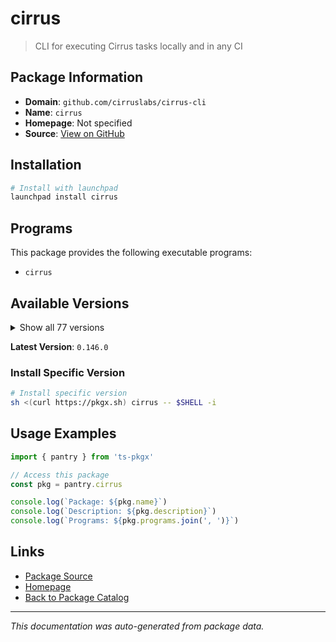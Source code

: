 # cirrus

> CLI for executing Cirrus tasks locally and in any CI

## Package Information

- **Domain**: `github.com/cirruslabs/cirrus-cli`
- **Name**: `cirrus`
- **Homepage**: Not specified
- **Source**: [View on GitHub](https://github.com/pkgxdev/pantry/tree/main/projects/github.com/cirruslabs/cirrus-cli/package.yml)

## Installation

```bash
# Install with launchpad
launchpad install cirrus
```

## Programs

This package provides the following executable programs:

- `cirrus`

## Available Versions

<details>
<summary>Show all 77 versions</summary>

- `0.146.0`, `0.145.3`, `0.145.2`, `0.145.1`, `0.145.0`
- `0.144.3`, `0.144.2`, `0.144.1`, `0.144.0`, `0.143.3`
- `0.143.2`, `0.143.1`, `0.143.0`, `0.142.1`, `0.142.0`
- `0.141.0`, `0.140.8`, `0.140.7`, `0.140.6`, `0.140.5`
- `0.140.4`, `0.140.3`, `0.140.2`, `0.140.1`, `0.140.0`
- `0.139.2`, `0.139.1`, `0.139.0`, `0.138.3`, `0.138.2`
- `0.138.1`, `0.138.0`, `0.137.4`, `0.137.3`, `0.137.2`
- `0.137.1`, `0.137.0`, `0.136.0`, `0.135.0`, `0.134.0`
- `0.133.2`, `0.133.1`, `0.133.0`, `0.132.0`, `0.131.2`
- `0.131.1`, `0.131.0`, `0.130.2`, `0.130.1`, `0.130.0`
- `0.129.1`, `0.129.0`, `0.128.0`, `0.127.1`, `0.127.0`
- `0.126.1`, `0.126.0`, `0.125.1`, `0.125.0`, `0.124.3`
- `0.124.2`, `0.124.1`, `0.123.0`, `0.122.4`, `0.122.3`
- `0.122.2`, `0.122.1`, `0.122.0`, `0.121.0`, `0.120.6`
- `0.120.5`, `0.120.4`, `0.120.3`, `0.120.2`, `0.120.1`
- `0.120.0`, `0.119.1`

</details>

**Latest Version**: `0.146.0`

### Install Specific Version

```bash
# Install specific version
sh <(curl https://pkgx.sh) cirrus -- $SHELL -i
```

## Usage Examples

```typescript
import { pantry } from 'ts-pkgx'

// Access this package
const pkg = pantry.cirrus

console.log(`Package: ${pkg.name}`)
console.log(`Description: ${pkg.description}`)
console.log(`Programs: ${pkg.programs.join(', ')}`)
```

## Links

- [Package Source](https://github.com/pkgxdev/pantry/tree/main/projects/github.com/cirruslabs/cirrus-cli/package.yml)
- [Homepage](#)
- [Back to Package Catalog](../../../package-catalog.md)

---

*This documentation was auto-generated from package data.*
